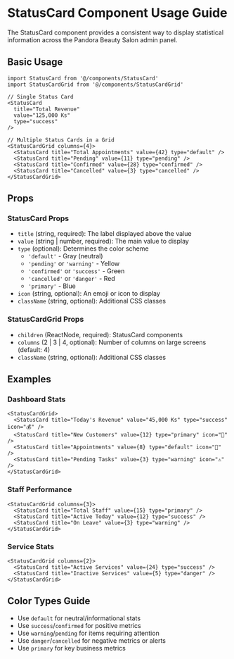 # StatusCard Component Usage Guide

The StatusCard component provides a consistent way to display statistical information across the Pandora Beauty Salon admin panel.

## Basic Usage

```tsx
import StatusCard from '@/components/StatusCard'
import StatusCardGrid from '@/components/StatusCardGrid'

// Single Status Card
<StatusCard
  title="Total Revenue"
  value="125,000 Ks"
  type="success"
/>

// Multiple Status Cards in a Grid
<StatusCardGrid columns={4}>
  <StatusCard title="Total Appointments" value={42} type="default" />
  <StatusCard title="Pending" value={11} type="pending" />
  <StatusCard title="Confirmed" value={28} type="confirmed" />
  <StatusCard title="Cancelled" value={3} type="cancelled" />
</StatusCardGrid>
```

## Props

### StatusCard Props

- `title` (string, required): The label displayed above the value
- `value` (string | number, required): The main value to display
- `type` (optional): Determines the color scheme
  - `'default'` - Gray (neutral)
  - `'pending'` or `'warning'` - Yellow
  - `'confirmed'` or `'success'` - Green
  - `'cancelled'` or `'danger'` - Red
  - `'primary'` - Blue
- `icon` (string, optional): An emoji or icon to display
- `className` (string, optional): Additional CSS classes

### StatusCardGrid Props

- `children` (ReactNode, required): StatusCard components
- `columns` (2 | 3 | 4, optional): Number of columns on large screens (default: 4)
- `className` (string, optional): Additional CSS classes

## Examples

### Dashboard Stats
```tsx
<StatusCardGrid>
  <StatusCard title="Today's Revenue" value="45,000 Ks" type="success" icon="💰" />
  <StatusCard title="New Customers" value={12} type="primary" icon="👥" />
  <StatusCard title="Appointments" value={8} type="default" icon="📅" />
  <StatusCard title="Pending Tasks" value={3} type="warning" icon="⚠️" />
</StatusCardGrid>
```

### Staff Performance
```tsx
<StatusCardGrid columns={3}>
  <StatusCard title="Total Staff" value={15} type="primary" />
  <StatusCard title="Active Today" value={12} type="success" />
  <StatusCard title="On Leave" value={3} type="warning" />
</StatusCardGrid>
```

### Service Stats
```tsx
<StatusCardGrid columns={2}>
  <StatusCard title="Active Services" value={24} type="success" />
  <StatusCard title="Inactive Services" value={5} type="danger" />
</StatusCardGrid>
```

## Color Types Guide

- Use `default` for neutral/informational stats
- Use `success`/`confirmed` for positive metrics
- Use `warning`/`pending` for items requiring attention
- Use `danger`/`cancelled` for negative metrics or alerts
- Use `primary` for key business metrics
